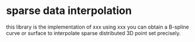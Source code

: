 # sparse data interpolation
this library is the implementation of xxx
using xxx you can obtain a B-spline curve or surface to interpolate sparse distributed 3D point set precisely.